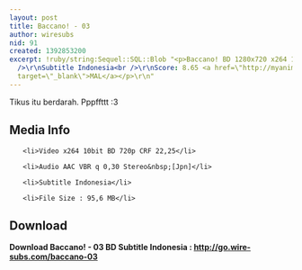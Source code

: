 ```yaml
---
layout: post
title: Baccano! - 03
author: wiresubs
nid: 91
created: 1392853200
excerpt: !ruby/string:Sequel::SQL::Blob "<p>Baccano! BD 1280x720 x264 10bit AAC<br
  />\r\nSubtitle Indonesia<br />\r\nScore: 8.65 <a href=\"http://myanimelist.net/anime/2251/Baccano!\"
  target=\"_blank\">MAL</a></p>\r\n"
---
```

<p class="rtecenter">Tikus itu berdarah. Pppffttt :3</p>

<h2>Media Info</h2>

<ul>
	<li>Video x264 10bit BD 720p CRF 22,25</li>
	<li>Audio AAC VBR q 0,30 Stereo&nbsp;[Jpn]</li>
	<li>Subtitle Indonesia</li>
	<li>File Size : 95,6 MB</li>
</ul>

<h2>Download</h2>

<p><strong>Download Baccano! - 03 BD Subtitle&nbsp;Indonesia&nbsp;: <a href="http://go.wire-subs.com/baccano-03" target="_blank">http://go.wire-subs.com/baccano-03</a></strong></p>
